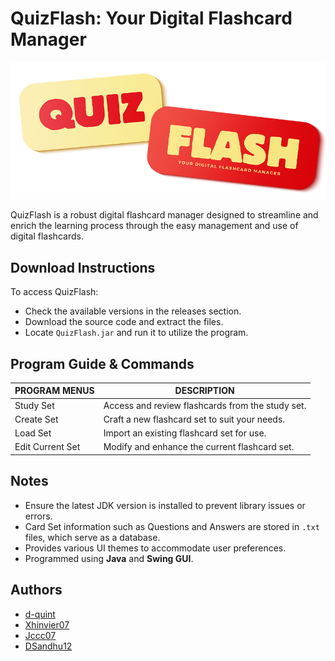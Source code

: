 # QuizFlash: Your Digital Flashcard Manager

![QuizFlash Logo](https://raw.githubusercontent.com/d-quint/QuizFlash/main/src/main/resources/title.png)

QuizFlash is a robust digital flashcard manager designed to streamline and enrich the learning process through the easy management and use of digital flashcards.

## Download Instructions
To access QuizFlash:
- Check the available versions in the releases section.
- Download the source code and extract the files.
- Locate `QuizFlash.jar` and run it to utilize the program.

## Program Guide & Commands
| PROGRAM MENUS    | DESCRIPTION                                       |
| ---------------- | ------------------------------------------------- |
| Study Set        | Access and review flashcards from the study set.   |
| Create Set       | Craft a new flashcard set to suit your needs.      |
| Load Set         | Import an existing flashcard set for use.          |
| Edit Current Set | Modify and enhance the current flashcard set.      |

## Notes
- Ensure the latest JDK version is installed to prevent library issues or errors.
- Card Set information such as Questions and Answers are stored in `.txt` files, which serve as a database.
- Provides various UI themes to accommodate user preferences.
- Programmed using **Java** and **Swing GUI**.

## Authors
- [d-quint](https://github.com/d-quint)
- [Xhinvier07](https://github.com/Xhinvier07)
- [Jccc07](https://github.com/Jccc07)
- [DSandhu12](https://github.com/DSandhu12)







